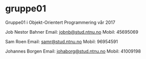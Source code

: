 # gruppe01
Gruppe01 i Objekt-Orientert Programmering vår 2017


Job Nestor Bahner
Email:		jobnb@stud.ntnu.no
Mobil:		45695069

Sam Roen
Email:		samr@stud.ntnu.no
Mobil:		96954591

Johannes Borgen
Email: 		johaborg@stud.ntnu.no
Mobil:		41009198
